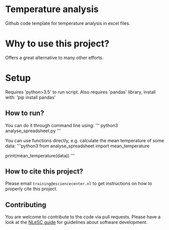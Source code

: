 # Temperature analysis

Github code template for temperature analysis in excel files.

# Why to use this project?

Offers a great alternative to many other efforts.

# Setup

Requires 'python>3.5' to run script.
Also requires 'pandas' library, install with:
'pip install pandas'

## How to run?

You can do it through command line using:
'''
python3 analyse_spreadsheet.py
'''

You can use functions directly, e.g. calculate the mean temperature of some data:
'''python3
from analyse_spreadsheet import mean_temperature

print(mean_temperature(data))
'''

## How to cite this project?

Please email `training@esciencecenter.nl` to get instructions on how to properly cite this project.


## Contributing

You are welcome to contribute to the code via pull requests.  Please have a
look at the [NLeSC
guide](https://nlesc.gitbooks.io/guide/content/software/software_overview.html)
for guidelines about software development.
